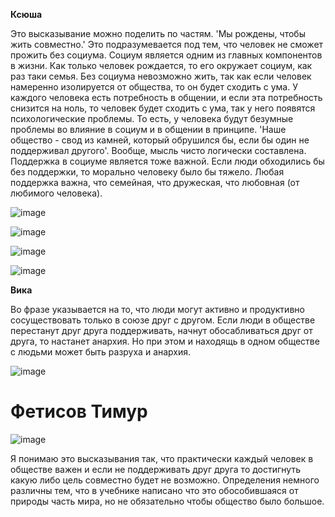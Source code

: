 **Ксюша**

Это высказывание можно поделить по частям.
'Мы рождены, чтобы жить совместно.'
Это подразумевается под тем, что человек не сможет прожить
без социума. Социум является одним из главных компонентов в жизни.
Как только человек рождается, то его окружает социум, как раз таки семья.
Без социума невозможно жить, так как если человек намеренно изолируется от общества,
то он будет сходить с ума. У каждого человека есть потребность в общении, и если эта потребность
снизится на ноль, то человек будет сходить с ума, так у него появятся психологические проблемы.
То есть, у человека будут безумные проблемы во влияние в социум и в общении в принципе.
'Наше общество - свод из камней, который обрушился бы, если бы один не поддерживал другого'.
Вообще, мысль чисто логически составлена. Поддержка в социуме является тоже важной.
Если люди обходились бы без поддержки, то морально человеку было бы тяжело. 
Любая поддержка важна, что семейная, что дружеская, что любовная (от любимого человека).

![image](https://github.com/user-attachments/assets/a4ff1332-a48a-43ce-8382-860094fcafef)

![image](https://github.com/user-attachments/assets/33d80e23-0e31-4300-86b9-e044f348af12)

![image](https://github.com/user-attachments/assets/9ebc6e8a-b258-45bf-97f4-29125c8592e5)

![image](https://github.com/user-attachments/assets/eb017cbd-486b-4942-a319-784ae8af65a5)



**Вика**

Во фразе указывается на то, что люди могут активно и продуктивно сосуществовать только в союзе друг с другом. Если люди в обществе перестанут друг друга поддерживать, начнут обосабливаться друг от друга, то настанет анархия. Но при этом и находящь в одном обществе с людьми может быть разруха и анархия.

![image](https://github.com/user-attachments/assets/3b209945-f930-42b5-8c0e-c63e96b842f6)

# Фетисов Тимур
![image](https://github.com/user-attachments/assets/47cfb0e8-ec9e-4935-af3a-e4a79fe82fd9)

Я понимаю это высказывания так, что практически каждый человек в обществе важен и если не поддерживать друг друга то достигнуть какую либо цель совместно будет не возможно. Определения немного различны тем, что в учебнике написано что это обособившаяся от природы часть мира, но не обязательно чтобы общество было большое.
